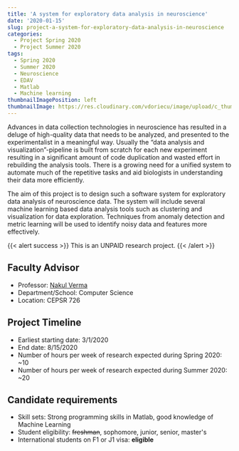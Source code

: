 ```yaml
---
title: 'A system for exploratory data analysis in neuroscience'
date: '2020-01-15'
slug: project-a-system-for-exploratory-data-analysis-in-neuroscience
categories:
  - Project Spring 2020
  - Project Summer 2020
tags:
  - Spring 2020
  - Summer 2020
  - Neuroscience
  - EDAV
  - Matlab
  - Machine learning
thumbnailImagePosition: left
thumbnailImage: https://res.cloudinary.com/vdoriecu/image/upload/c_thumb,g_center,w_200/v1579384720/eda_bnfdaj.png
---
```

Advances in data collection technologies in neuroscience has resulted in a deluge of high-quality data that needs to be analyzed, and presented to the experimentalist in a meaningful way. Usually the “data analysis and visualization”-pipeline is built from scratch for each new experiment resulting in a significant amount of code duplication and wasted effort in rebuilding the analysis tools. There is a growing need for a unified system to automate much of the repetitive tasks and aid biologists in understanding their data more efficiently. 

<!--more-->

The aim of this project is to design such a software system for exploratory data analysis of neuroscience data. The system will include several machine learning based data analysis tools such as clustering and visualization for data exploration. Techniques from anomaly detection and metric learning will be used to identify noisy data and features more effectively.  

{{< alert success >}}
This is an UNPAID research project.
{{< /alert >}}

## Faculty Advisor
+ Professor: [Nakul Verma](http://www.cs.columbia.edu/~verma/)
+ Department/School: Computer Science
+ Location: CEPSR 726

## Project Timeline
+ Earliest starting date: 3/1/2020
+ End date: 8/15/2020
+ Number of hours per week of research expected during Spring 2020: ~10
+ Number of hours per week of research expected during Summer 2020: ~20

## Candidate requirements
+ Skill sets: Strong programming skills in Matlab, good knowledge of Machine Learning
+ Student eligibility: ~~freshman~~, sophomore, junior, senior, master's
+ International students on F1 or J1 visa: **eligible**

